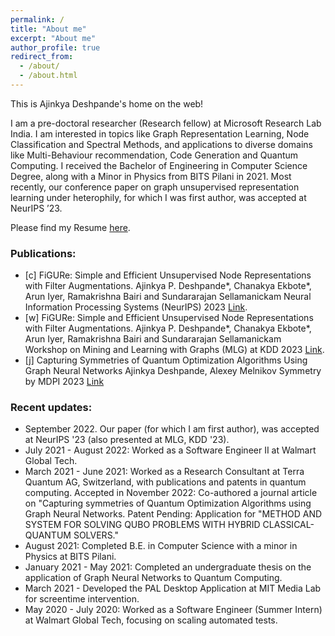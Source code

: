 ```yaml
---
permalink: /
title: "About me"
excerpt: "About me"
author_profile: true
redirect_from: 
  - /about/
  - /about.html
---
```


This is Ajinkya Deshpande's home on the web!

I am a pre-doctoral researcher (Research fellow) at Microsoft Research Lab India. I am interested in topics like Graph Representation Learning, Node Classification and Spectral Methods, and applications to diverse domains like Multi-Behaviour recommendation, Code Generation and Quantum Computing. I received the Bachelor of Engineering in Computer Science Degree, along with a Minor in Physics from BITS Pilani in 2021. Most recently, our conference paper on graph unsupervised representation learning under heterophily, for which I was first author, was accepted at NeurIPS ’23.

Please find my Resume <a href="https://drive.google.com/file/d/1VytMI2sQT_ssPSvIvxxixre2KqXSvzxX/view?usp=share_link">here</a>. 

<h3>Publications:</h3>
<ul>
<li>[c] FiGURe: Simple and Efficient Unsupervised Node Representations with Filter Augmentations.
Ajinkya P. Deshpande*, Chanakya Ekbote*, Arun Iyer, Ramakrishna Bairi and Sundararajan Sellamanickam
Neural Information Processing Systems (NeurIPS) 2023 <a href="https://arxiv.org/abs/2310.01892">Link</a>.</li>
<li>[w] FiGURe: Simple and Efficient Unsupervised Node Representations with Filter Augmentations.
Ajinkya P. Deshpande*, Chanakya Ekbote*, Arun Iyer, Ramakrishna Bairi and Sundararajan Sellamanickam
Workshop on Mining and Learning with Graphs (MLG) at KDD 2023 <a href="https://arxiv.org/abs/2310.01892">Link</a>.</li>
<li>[j] Capturing Symmetries of Quantum Optimization Algorithms Using Graph Neural Networks
Ajinkya Deshpande, Alexey Melnikov
Symmetry by MDPI 2023 <a href="https://www.mdpi.com/2073-8994/14/12/2593">Link</a></li>
</ul>

<h3>Recent updates:</h3>
<ul>
  <li>September 2022. Our paper (for which I am first author), was accepted at NeurIPS '23  (also presented at MLG, KDD '23).</li>  
  <li>July 2021 - August 2022: Worked as a Software Engineer II at Walmart Global Tech.</li>
  <li>March 2021 - June 2021: Worked as a Research Consultant at Terra Quantum AG, Switzerland, with publications and patents in quantum computing. Accepted in November 2022: Co-authored a journal article on "Capturing symmetries of Quantum Optimization Algorithms using Graph Neural Networks. Patent Pending: Application for "METHOD AND SYSTEM FOR SOLVING QUBO PROBLEMS WITH HYBRID CLASSICAL-QUANTUM SOLVERS."</li>
  <li>August 2021: Completed B.E. in Computer Science with a minor in Physics at BITS Pilani.</li>  
  <li>January 2021 - May 2021: Completed an undergraduate thesis on the application of Graph Neural Networks to Quantum Computing.</li>
  <li>March 2021 - Developed the PAL Desktop Application at MIT Media Lab for screentime intervention.</li>
  <li>May 2020 - July 2020: Worked as a Software Engineer (Summer Intern) at Walmart Global Tech, focusing on scaling automated tests.</li>  
</ul>

